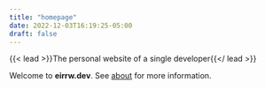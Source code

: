 ```yaml
---
title: "homepage"
date: 2022-12-03T16:19:25-05:00
draft: false
---
```



{{< lead >}}The personal website of a single developer{{</ lead >}}

Welcome to __eirrw.dev__. See [about](about) for more information.

